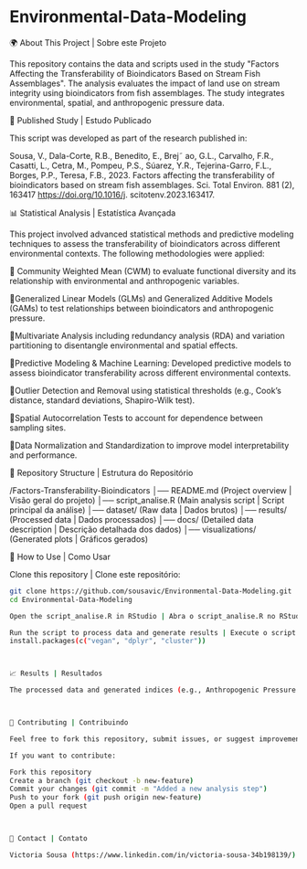# Environmental-Data-Modeling
🌍 About This Project | Sobre este Projeto

This repository contains the data and scripts used in the study "Factors Affecting the Transferability of Bioindicators Based on Stream Fish Assemblages". The analysis evaluates the impact of land use on stream integrity using bioindicators from fish assemblages. The study integrates environmental, spatial, and anthropogenic pressure data.



📰 Published Study | Estudo Publicado

This script was developed as part of the research published in:

Sousa, V., Dala-Corte, R.B., Benedito, E., Brej˜ ao, G.L., Carvalho, F.R., Casatti, L., Cetra, M., Pompeu, P.S., Súarez, Y.R., Tejerina-Garro, F.L., Borges, P.P., Teresa, F.B., 2023. Factors affecting the transferability of bioindicators based on stream fish assemblages. Sci. Total Environ. 881 (2), 163417 https://doi.org/10.1016/j. scitotenv.2023.163417.



📊 Statistical Analysis | Estatística Avançada

This project involved advanced statistical methods and predictive modeling techniques to assess the transferability of bioindicators across different environmental contexts. The following methodologies were applied:

📌 Community Weighted Mean (CWM) to evaluate functional diversity and its relationship with environmental and anthropogenic variables.

📌Generalized Linear Models (GLMs) and Generalized Additive Models (GAMs) to test relationships between bioindicators and anthropogenic pressure.

📌Multivariate Analysis including redundancy analysis (RDA) and variation partitioning to disentangle environmental and spatial effects.

📌Predictive Modeling & Machine Learning: Developed predictive models to assess bioindicator transferability across different environmental contexts.

📌Outlier Detection and Removal using statistical thresholds (e.g., Cook’s distance, standard deviations, Shapiro-Wilk test).

📌Spatial Autocorrelation Tests to account for dependence between sampling sites.

📌Data Normalization and Standardization to improve model interpretability and performance.



📂 Repository Structure | Estrutura do Repositório

/Factors-Transferability-Bioindicators
│── README.md  (Project overview | Visão geral do projeto)
│── script_analise.R  (Main analysis script | Script principal da análise)
│── dataset/  (Raw data | Dados brutos)
│── results/  (Processed data | Dados processados)
│── docs/  (Detailed data description | Descrição detalhada dos dados)
│── visualizations/  (Generated plots | Gráficos gerados)



📜 How to Use | Como Usar

Clone this repository | Clone este repositório:
```bash
git clone https://github.com/sousavic/Environmental-Data-Modeling.git
cd Environmental-Data-Modeling

Open the script_analise.R in RStudio | Abra o script_analise.R no RStudio.

Run the script to process data and generate results | Execute o script para processar os dados e gerar resultados.
install.packages(c("vegan", "dplyr", "cluster"))



📈 Results | Resultados

The processed data and generated indices (e.g., Anthropogenic Pressure Index - IPA) are stored in the results/ folder. Plots illustrating the relationships between land use and stream integrity can be found in visualizations/.



🤝 Contributing | Contribuindo

Feel free to fork this repository, submit issues, or suggest improvements.

If you want to contribute:

Fork this repository
Create a branch (git checkout -b new-feature)
Commit your changes (git commit -m "Added a new analysis step")
Push to your fork (git push origin new-feature)
Open a pull request



📧 Contact | Contato

Victoria Sousa (https://www.linkedin.com/in/victoria-sousa-34b198139/)  // victoria182sousa@gmail.com
